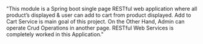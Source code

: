 "This module is a Spring boot single page RESTful web application where all product’s displayed & user can add to cart from product displayed. Add to Cart Service is main goal of this project. On the Other Hand, Admin can operate Crud Operations in another page. RESTful Web Services is completely worked in this Application." 
